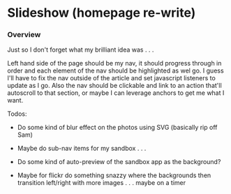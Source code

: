 # Slideshow (homepage re-write)

### Overview

Just so I don't forget what my brilliant idea was . . .

Left hand side of the page should be my nav, it should progress through in order and each element of the nav should be highlighted as wel go. I guess I'll have to fix the nav outside of the article and set javascript listeners to update as I go. Also the nav should be clickable and link to an action that'll autoscroll to that section, or maybe I can leverage anchors to get me what I want.

Todos: 
- Do some kind of blur effect on the photos using SVG (basically rip off Sam)

- Maybe do sub-nav items for my sandbox . . .
- Do some kind of auto-preview of the sandbox app as the background?

- Maybe for flickr do something snazzy where the backgrounds then transition left/right with more images . . . maybe on a timer